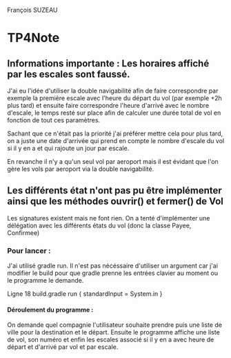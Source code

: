 François SUZEAU

# TP4Note


## Informations importante : Les horaires affiché par les escales sont faussé.

J'ai eu l'idée d'utiliser la double navigabilité afin de faire correspondre par exemple la première escale avec l'heure du départ du vol (par exemple +2h plus tard) et ensuite faire correspondre l'heure d'arrivé avec le nombre d'escale, le temps resté sur place afin de calculer une durée total de vol en fonction de tout ces paramètres.

Sachant que ce n'était pas la priorité j'ai préférer mettre cela pour plus tard, on a juste une date d'arrivée qui prend en compte le nombre d'escale du vol si il y en a et qui rajoute un jour par escale.

En revanche il n'y a qu'un seul vol par aeroport mais il est évidant que l'on gère les vols par aeroport via la double navigabilité.

## Les différents état n'ont pas pu être implémenter ainsi que les méthodes ouvrir() et fermer() de Vol

Les signatures existent mais ne font rien. On a tenté d'implémenter une délégation avec les différents états du vol (donc la classe Payee, Confirmee)

### Pour lancer :

J'ai utilisé gradle run. Il n'est pas nécéssaire d'utiliser un argument car j'ai modifier le build pour que gradle prenne les entrées clavier au moment ou le programme le demande.

Ligne 18 build.gradle
 	run {
 	standardInput = System.in
 }

#### Déroulement du programme : 

On demande quel compagnie l'utilisateur souhaite prendre puis une liste de ville pour la destination et le départ. Ensuite le programme affiche une liste de vol, son numéro et enfin les escales associé si il y en a avec heure de départ et d'arrivé par vol et par escale.